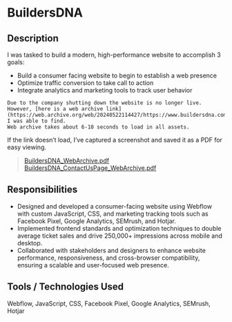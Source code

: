 # BuildersDNA

## Description
I was tasked to build a modern, high-performance website to accomplish 3 goals:
* Build a consumer facing website to begin to establish a web presence
* Optimize traffic conversion to take call to action
* Integrate analytics and marketing tools to track user behavior

```
Due to the company shutting down the website is no longer live.
However, [here is a web archive link](https://web.archive.org/web/20240522114427/https://www.buildersdna.com/) I was able to find.
Web archive takes about 6-10 seconds to load in all assets. 
```

If the link doesn’t load, I’ve captured a screenshot and saved it as a PDF for easy viewing.
> [BuildersDNA_WebArchive.pdf](https://github.com/user-attachments/files/18970571/BuildersDNA_WebArchive.pdf)
[BuildersDNA_ContactUsPage_WebArchive.pdf](https://github.com/user-attachments/files/18970608/BuildersDNA_ContactUsPage_WebArchive.pdf)


## Responsibilities
* Designed and developed a consumer-facing website using Webflow with custom JavaScript, CSS, and marketing tracking tools such as Facebook Pixel, Google Analytics, SEMrush, and Hotjar.
* Implemented frontend standards and optimization techniques to double average ticket sales and drive 250,000+ impressions across mobile and desktop.
* Collaborated with stakeholders and designers to enhance website performance, responsiveness, and cross-browser compatibility, ensuring a scalable and user-focused web presence.

## Tools / Technologies Used
Webflow, JavaScript, CSS, Facebook Pixel, Google Analytics, SEMrush, Hotjar
